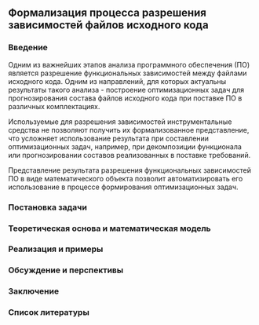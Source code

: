 ## Формализация процесса разрешения зависимостей файлов исходного кода

### Введение

<!-- Актуальность темы: важность анализа и оптимизации структуры исходного кода -->

<!-- Разрешение функциональных зависимостей между файлами исходного кода — важный этап при анализе структуры программных систем. Текущие методы зачастую не позволяют получить формализованное представление этих зависимостей, что затрудняет автоматизацию их использования в задачах оптимизации состава программных продуктов.

Создание математического объекта, отражающего результат разрешения зависимостей, позволяет применять методы математического моделирования и оптимизации для автоматического формирования минимальных или наиболее эффективных комплектов файлов. Это повышает эффективность процессов разработки, сопровождения и конфигурирования программных систем. -->

Одним из важнейших этапов анализа программного обеспечения (ПО) является разрешение функциональных зависимостей между файлами исходного кода. Одним из направлений, для которых актуальны результаты такого анализа - построение оптимизационных задач для прогнозирования состава файлов исходного кода при поставке ПО в различных комплектациях. 

Используемые для разрешения зависимостей инструментальные средства не позволяют получить их формализованное представление, что усложняет использование результата при составлении оптимизационных задач, например, при декомпозиции функционала или прогнозировании составов реализованных в поставке требований.

Представление результата разрешения функциональных зависимостей ПО в виде математического объекта позволит автоматизировать его использование в процессе формирования оптимизационных задач.

<!-- Цель исследования: разработка формализованной модели для разрешения состава файлов исходного кода -->

<!-- Краткий обзор существующих методов и их ограничений -->

### Постановка задачи

<!-- Формальное описание задачи: определить структуру исходных файлов с учетом функциональных зависимостей между компонентами -->

<!-- Основные понятия: файлы, модули, функциональные зависимости, разрешение состава -->

<!-- Требования к модели: полнота, однозначность, возможность автоматизации -->

### Теоретическая основа и математическая модель

<!-- Определение множества компонентов исходного кода и их свойств -->

<!-- Формализация функциональных зависимостей как отношений между компонентами -->

<!-- Построение модели: использование графов, матриц или других математических структур для отображения зависимостей -->

<!-- Описание алгоритма разрешения состава файлов на основе модели: пошаговая схема или формулы -->

<!-- Обоснование корректности и полноты модели -->

### Реализация и примеры

<!-- Краткое описание реализации алгоритма (может быть в виде псевдокода или блок-схемы) -->

<!-- Пример из практики или гипотетический сценарий: демонстрация работы модели на конкретных данных -->

<!-- Анализ полученных результатов: преимущества, возможные ограничения -->

### Обсуждение и перспективы

<!-- Обсуждение эффективности предложенного подхода по сравнению с существующими методами -->

<!-- Возможности расширения модели: учет дополнительных факторов, автоматизация процесса, интеграция с системами разработки -->

<!-- Перспективы дальнейших исследований -->

### Заключение

<!-- Итоги работы: достигнутые результаты и основные выводы -->

<!-- Значимость предложенной формализации для практики разработки программного обеспечения -->

### Список литературы

<!-- Перечень использованных источников по теории функциональных зависимостей, моделированию структур кода и другим релевантным темам -->
